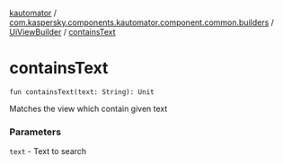 [kautomator](../../index.md) / [com.kaspersky.components.kautomator.component.common.builders](../index.md) / [UiViewBuilder](index.md) / [containsText](./contains-text.md)

# containsText

`fun containsText(text: String): Unit`

Matches the view which contain given text

### Parameters

`text` - Text to search